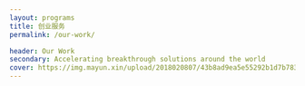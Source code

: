 ```yaml
---
layout: programs
title: 创业服务
permalink: /our-work/

header: Our Work
secondary: Accelerating breakthrough solutions around the world
cover: https://img.mayun.xin/upload/2018020807/43b8ad9ea5e55292b1d7b7834de6b864.png?x-oss-process=image/resize,w_1440,limit_0/format,jpg/quality,Q_90/contrast,-80
---
```

